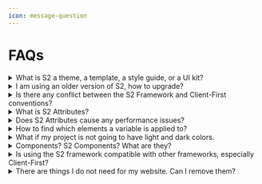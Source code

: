 ```yaml
---
icon: message-question
---
```


# FAQs

<details>

<summary>What is S2 a theme, a template, a style guide, or a UI kit?</summary>

**S2 is a framework. It is not a theme or template.**

The S2 framework is a complete system for building scalable, maintainable, and professional-grade websites. It provides a standardized approach to naming and organizing CSS classes and other elements.

During your design, you should modify the S2 Framework cloneable and make it the style guide of your site.

You can use the S2 cloneable as a starting point for your project. Since we avoid over-styling, the layouts remain simple and adaptable, leaving you complete creative freedom. Feel free to modify anything as you build.

**The S2 Framework is not a UI kit** — but it includes well-formatted and structured basic UI elements that you can further style to fit your needs. Additionally, S2 provides a small collection of well-designed base layouts and components to help you build faster and more efficiently.

</details>

<details>

<summary>I am using an older version of S2, how to upgrade?</summary>

If you've started a project with a specific version of the S2 Framework, it’s best to continue using that version. Upgrading can be difficult and is often unnecessary, especially if you've already modified it.

It is perfectly fine to continue using the version you are starting with.

However, if you find something new that is not available in your current version but exists in a newer S2 release, you can easily copy it from a freshly cloned version.

</details>

<details>

<summary>Is there any conflict between the S2 Framework and Client-First conventions?</summary>

There are differences, but there is no conflict between the S2 and the Client-First conventions.

For example, S2 uses prefixes like `cc-` and `u-`, and we also use a few abbreviations. But, it causes no conflicts. You can easily update style names when you bring something that follows the Client-First conventions into an S2 project.

The differences between both approaches are more about what works well and what works even better.

</details>

<details>

<summary>What is S2 Attributes?</summary>

S2 Attributes is a concise, ready-to-use collection of attributes designed to streamline your development process.

Inspired by Tailwind CSS's utility-first approach, S2 Attributes offers a similar concept — but uses attributes instead of classes — to keep your HTML clean and organized.

S2 Attributes is designed to keep your project classes clean and organized. It also gives you flexibility and helps you build faster. Using it is completely optional.

</details>

<details>

<summary>Does S2 Attributes cause any performance issues?</summary>

No. The set of custom codes is on each page and is very small in size. It has minimal effect on your site compared with other aspects.

</details>

<details>

<summary>How to find which elements a variable is applied to?</summary>

Unfortunately, you cannot check this directly in the Webflow Designer panel. However, you can find where variables are applied by following these steps:

First, go to the source code of any page. Find and visit the current stylesheet (the .css file). Then, you can search for the variable names, such as `var(--colors--primary)`.

</details>

<details>

<summary>What if my project is not going to have light and dark colors.</summary>

No problem. You can remove them all easily.

1. Remove the Dark mode variable mode
2. Remove the related UI elements and JavaScript

&#x20;However, you can also leave the existing setup for future potential.

</details>

<details>

<summary>Components? S2 Components? What are they?</summary>

[Component](https://www.youtube.com/watch?v=1LtUdMH6iqk) is a powerful Webflow feature.

**S2 Components are not components**; at least, they are not components yet. We just name them this way.

While we also considered creating ready-made, [properties](https://help.webflow.com/hc/en-us/articles/33961219350547-Component-properties)-powered, [slot](https://university.webflow.com/lesson/slots)-powered layout components, **we decided it would be best for you to convert such components yourself**.

Besides, S2 is a framework by nature. This approach ensures it remains simple and flexible, allowing you to effortlessly remove anything unnecessary.

</details>

<details>

<summary>Is using the S2 framework compatible with other frameworks, especially Client-First?</summary>

Yes, there won't be any conflict when you add or copy and paste components, layouts, scripts and community stuff that use other practices or frameworks into a site built with S2.

In fact, the main difference is in class naming conventions. You can leave the names of such classes as they are, or rename them according to S2's conventions.

</details>

<details>

<summary>There are things I do not need for my website. Can I remove them?</summary>

Yes, absolutely.

While you can remove unnecessary stuff from the cloned S2 framework (and clean up the styles) at any time, we generally recommend that you do this after you have completed most of your site-building process. It is always handy to have them around. Keeping them in the styles guild has very, very minimal impact on your site's performance.

</details>



